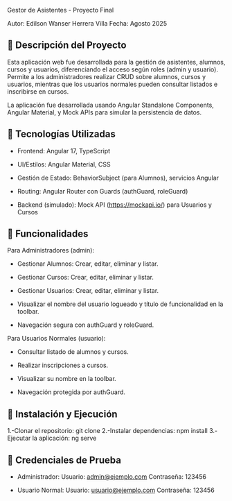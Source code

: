 Gestor de Asistentes - Proyecto Final

Autor: Edilson Wanser Herrera Villa
Fecha: Agosto 2025

## 🚀 Descripción del Proyecto

Esta aplicación web fue desarrollada para la gestión de asistentes, alumnos, cursos y usuarios, diferenciando el acceso según roles (admin y usuario).
Permite a los administradores realizar CRUD sobre alumnos, cursos y usuarios, mientras que los usuarios normales pueden consultar listados e inscribirse en cursos.

La aplicación fue desarrollada usando Angular Standalone Components, Angular Material, y Mock APIs para simular la persistencia de datos.

## 🚀 Tecnologías Utilizadas

- Frontend: Angular 17, TypeScript

- UI/Estilos: Angular Material, CSS

- Gestión de Estado: BehaviorSubject (para Alumnos), servicios Angular

- Routing: Angular Router con Guards (authGuard, roleGuard)

- Backend (simulado): Mock API (https://mockapi.io/) para Usuarios y Cursos

## 🚀 Funcionalidades
Para Administradores (admin):

- Gestionar Alumnos: Crear, editar, eliminar y listar.

- Gestionar Cursos: Crear, editar, eliminar y listar.

- Gestionar Usuarios: Crear, editar, eliminar y listar.

- Visualizar el nombre del usuario logueado y título de funcionalidad en la toolbar.

- Navegación segura con authGuard y roleGuard.

Para Usuarios Normales (usuario):

- Consultar listado de alumnos y cursos.

- Realizar inscripciones a cursos.

- Visualizar su nombre en la toolbar.

- Navegación protegida por authGuard.

## 🚀 Instalación y Ejecución
1.-Clonar el repositorio:
git clone 
2.-Instalar dependencias:
npm install
3.-Ejecutar la aplicación:
ng serve

## 🚀 Credenciales de Prueba
- Administrador:
Usuario: admin@ejemplo.com
Contraseña: 123456

- Usuario Normal:
Usuario: usuario@ejemplo.com
Contraseña: 123456
